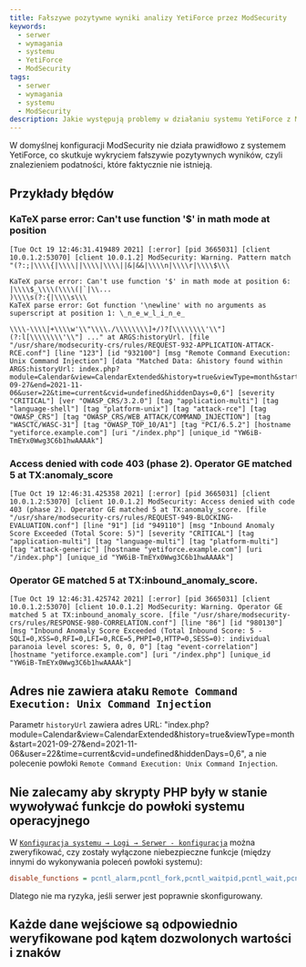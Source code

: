 ```yaml
---
title: Fałszywe pozytywne wyniki analizy YetiForce przez ModSecurity
keywords:
  - serwer
  - wymagania
  - systemu
  - YetiForce
  - ModSecurity
tags:
  - serwer
  - wymagania
  - systemu
  - ModSecurity
description: Jakie występują problemy w działaniu systemu YetiForce z ModSecurity
---
```


W domyślnej konfiguracji ModSecurity nie działa prawidłowo z systemem YetiForce, co skutkuje wykryciem fałszywie pozytywnych wyników, czyli znalezieniem podatności, które faktycznie nie istnieją.

## Przykłady błędów

### KaTeX parse error: Can't use function '$' in math mode at position

```
[Tue Oct 19 12:46:31.419489 2021] [:error] [pid 3665031] [client 10.0.1.2:53070] [client 10.0.1.2] ModSecurity: Warning. Pattern match "(?:;|\\\\{|\\\\||\\\\|\\\\||&|&&|\\\\n|\\\\r|\\\\$\\\

KaTeX parse error: Can't use function '$' in math mode at position 6: |\\\\$̲\\\\(\\\\(|`|\\...
)\\\\s(?:{|\\\\s\\\
KaTeX parse error: Got function '\newline' with no arguments as superscript at position 1: \̲n̲e̲w̲l̲i̲n̲e̲

\\\\-\\\\|+\\\\w'\\"\\\\./\\\\\\\\]+/)?[\\\\\\\\'\\"](?:l[\\\\\\\\'\\"] ..." at ARGS:historyUrl. [file "/usr/share/modsecurity-crs/rules/REQUEST-932-APPLICATION-ATTACK-RCE.conf"] [line "123"] [id "932100"] [msg "Remote Command Execution: Unix Command Injection"] [data "Matched Data: &history found within ARGS:historyUrl: index.php?module=Calendar&view=CalendarExtended&history=true&viewType=month&start=2021-09-27&end=2021-11-06&user=22&time=current&cvid=undefined&hiddenDays=0,6"] [severity "CRITICAL"] [ver "OWASP_CRS/3.2.0"] [tag "application-multi"] [tag "language-shell"] [tag "platform-unix"] [tag "attack-rce"] [tag "OWASP_CRS"] [tag "OWASP_CRS/WEB_ATTACK/COMMAND_INJECTION"] [tag "WASCTC/WASC-31"] [tag "OWASP_TOP_10/A1"] [tag "PCI/6.5.2"] [hostname "yetiforce.example.com"] [uri "/index.php"] [unique_id "YW6iB-TmEYx0Wwg3C6b1hwAAAAk"]

```

### Access denied with code 403 (phase 2). Operator GE matched 5 at TX:anomaly_score

```
[Tue Oct 19 12:46:31.425358 2021] [:error] [pid 3665031] [client 10.0.1.2:53070] [client 10.0.1.2] ModSecurity: Access denied with code 403 (phase 2). Operator GE matched 5 at TX:anomaly_score. [file "/usr/share/modsecurity-crs/rules/REQUEST-949-BLOCKING-EVALUATION.conf"] [line "91"] [id "949110"] [msg "Inbound Anomaly Score Exceeded (Total Score: 5)"] [severity "CRITICAL"] [tag "application-multi"] [tag "language-multi"] [tag "platform-multi"] [tag "attack-generic"] [hostname "yetiforce.example.com"] [uri "/index.php"] [unique_id "YW6iB-TmEYx0Wwg3C6b1hwAAAAk"]
```

### Operator GE matched 5 at TX:inbound_anomaly_score.

```
[Tue Oct 19 12:46:31.425742 2021] [:error] [pid 3665031] [client 10.0.1.2:53070] [client 10.0.1.2] ModSecurity: Warning. Operator GE matched 5 at TX:inbound_anomaly_score. [file "/usr/share/modsecurity-crs/rules/RESPONSE-980-CORRELATION.conf"] [line "86"] [id "980130"] [msg "Inbound Anomaly Score Exceeded (Total Inbound Score: 5 - SQLI=0,XSS=0,RFI=0,LFI=0,RCE=5,PHPI=0,HTTP=0,SESS=0): individual paranoia level scores: 5, 0, 0, 0"] [tag "event-correlation"] [hostname "yetiforce.example.com"] [uri "/index.php"] [unique_id "YW6iB-TmEYx0Wwg3C6b1hwAAAAk"]
```

## Adres nie zawiera ataku `Remote Command Execution: Unix Command Injection`

Parametr `historyUrl` zawiera adres URL: "index.php?module=Calendar&view=CalendarExtended&history=true&viewType=month&start=2021-09-27&end=2021-11-06&user=22&time=current&cvid=undefined&hiddenDays=0,6", a nie polecenie powłoki `Remote Command Execution: Unix Command Injection`.

## Nie zalecamy aby skrypty PHP były w stanie wywoływać funkcje do powłoki systemu operacyjnego

W [`Konfiguracja systemu → Logi → Serwer - konfiguracja`](/administrator-guides/logs/server-configuration/) można zweryfikować, czy zostały wyłączone niebezpieczne funkcje (między innymi do wykonywania poleceń powłoki systemu):

```ini
disable_functions = pcntl_alarm,pcntl_fork,pcntl_waitpid,pcntl_wait,pcntl_wifexited,pcntl_wifstopped,pcntl_wifsignaled,pcntl_wifcontinued,pcntl_wexitstatus,pcntl_wtermsig,pcntl_wstopsig,pcntl_signal,pcntl_signal_get_handler,pcntl_signal_dispatch,pcntl_get_last_error,pcntl_strerror,pcntl_sigprocmask,pcntl_sigwaitinfo,pcntl_sigtimedwait,pcntl_exec,pcntl_getpriority,pcntl_setpriority,pcntl_async_signals,pcntl_unshare,shell_exec,exec,system,passthru,popen
```

Dlatego nie ma ryzyka, jeśli serwer jest poprawnie skonfigurowany.

## Każde dane wejściowe są odpowiednio weryfikowane pod kątem dozwolonych wartości i znaków
